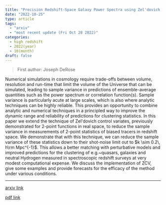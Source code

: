```yaml
---
title: "Precision Redshift-Space Galaxy Power Spectra using Zel'dovich Control Variates"
date: "2022-10-25"
type: article
tags:
  - "arxiv"
  - "most recent update (Fri Oct 28 2022)"
categories:
  - high redshift
  - 2022(year)
  - 10(month)
draft: false
---
```


> First author: Joseph DeRose

 Numerical simulations in cosmology require trade-offs between volume,
resolution and run-time that limit the volume of the Universe that can be
simulated, leading to sample variance in predictions of ensemble-average
quantities such as the power spectrum or correlation function(s). Sample
variance is particularly acute at large scales, which is also where analytic
techniques can be highly reliable. This provides an opportunity to combine
analytic and numerical techniques in a principled way to improve the dynamic
range and reliability of predictions for clustering statistics. In this paper
we extend the technique of Zel'dovich control variates, previously demonstrated
for 2-point functions in real space, to reduce the sample variance in
measurements of 2-point statistics of biased tracers in redshift space. We
demonstrate that with this technique, we can reduce the sample variance of
these statistics down to their shot-noise limit out to $k \sim 0.2\, h\rm
Mpc^{-1}$. This allows a better matching with perturbative models and improved
predictions for the clustering of e.g.~quasars, galaxies and neutral Hydrogen
measured in spectroscopic redshift surveys at very modest computational
expense. We discuss the implementation of ZCV, give some examples and provide
forecasts for the efficacy of the method under various conditions.

---
[arxiv link](http://arxiv.org/abs/2210.14239v1)

[pdf link](http://arxiv.org/pdf/2210.14239v1)